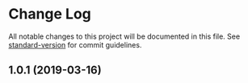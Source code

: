 # Change Log

All notable changes to this project will be documented in this file. See [standard-version](https://github.com/conventional-changelog/standard-version) for commit guidelines.

## 1.0.1 (2019-03-16)
